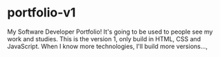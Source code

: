 # portfolio-v1
My Software Developer Portfolio! It's going to be used to people see my work and studies. This is the version 1, only build in HTML, CSS and JavaScript. When I know more technologies, I'll build more versions...,

